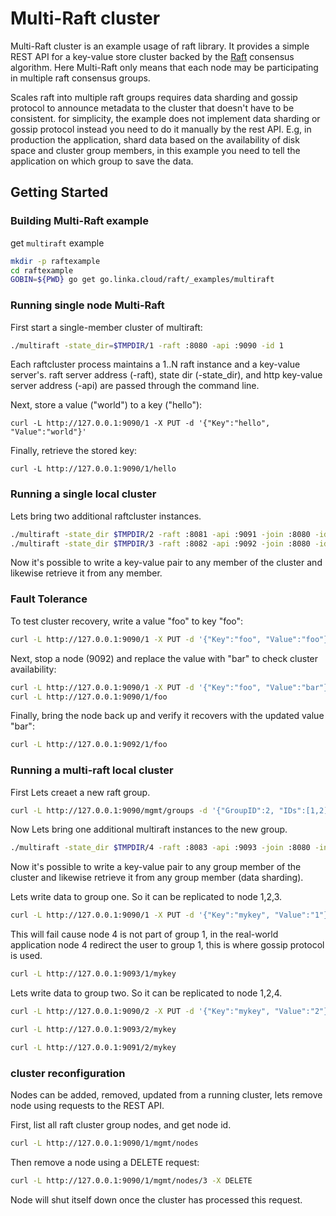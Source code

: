 # Multi-Raft cluster 

Multi-Raft cluster is an example usage of raft library. It provides a simple REST API for a key-value store cluster backed by the [Raft][raft] consensus algorithm.
Here Multi-Raft only means that each node may be participating in multiple raft consensus groups.

Scales raft into multiple raft groups requires data sharding and gossip protocol to announce metadata to the cluster that doesn't have to be consistent. 
for simplicity, the example does not implement data sharding 
or gossip protocol instead you need to do it manually by the rest API. 
E.g, in production the application, shard data based on the availability of disk space and cluster group members, in this example you need to tell the application on which group to save the data. 

[raft]: http://raftconsensus.github.io/

## Getting Started

### Building Multi-Raft example

get `multiraft` example

```sh
mkdir -p raftexample
cd raftexample
GOBIN=${PWD} go get go.linka.cloud/raft/_examples/multiraft
```

### Running single node Multi-Raft

First start a single-member cluster of multiraft:

```sh
./multiraft -state_dir=$TMPDIR/1 -raft :8080 -api :9090 -id 1 
```

Each raftcluster process maintains a 1..N raft instance and a key-value server's.
raft server address (-raft), state dir (-state_dir), and http key-value server address (-api) are passed through the command line.

Next, store a value ("world") to a key ("hello"):

```
curl -L http://127.0.0.1:9090/1 -X PUT -d '{"Key":"hello", "Value":"world"}'
```

Finally, retrieve the stored key:

```
curl -L http://127.0.0.1:9090/1/hello
```

### Running a single local cluster
Lets bring two additional raftcluster instances.

```sh
./multiraft -state_dir $TMPDIR/2 -raft :8081 -api :9091 -join :8080 -id 2
./multiraft -state_dir $TMPDIR/3 -raft :8082 -api :9092 -join :8080 -id 3 
```

Now it's possible to write a key-value pair to any member of the cluster and likewise retrieve it from any member.

### Fault Tolerance

To test cluster recovery, write a value "foo" to key "foo":
```sh
curl -L http://127.0.0.1:9090/1 -X PUT -d '{"Key":"foo", "Value":"foo"}'
```

Next, stop a node (9092) and replace the value with "bar" to check cluster availability:

```sh
curl -L http://127.0.0.1:9090/1 -X PUT -d '{"Key":"foo", "Value":"bar"}'
curl -L http://127.0.0.1:9090/1/foo
```

Finally, bring the node back up and verify it recovers with the updated value "bar":
```sh
curl -L http://127.0.0.1:9092/1/foo
```


### Running a multi-raft local cluster
First Lets creaet a new raft group.
```sh
curl -L http://127.0.0.1:9090/mgmt/groups -d '{"GroupID":2, "IDs":[1,2],"JoinAddr":":8080"}' -XPUT
```

Now Lets bring one additional multiraft instances to the new group. 
```sh 
./multiraft -state_dir $TMPDIR/4 -raft :8083 -api :9093 -join :8080 -initial_group_id 2 -id 4
```

Now it's possible to write a key-value pair to any group member of the cluster and likewise retrieve it from any group member (data sharding).

Lets write data to group one.
So it can be replicated to node 1,2,3.
```sh 
curl -L http://127.0.0.1:9090/1 -X PUT -d '{"Key":"mykey", "Value":"1"}'
```

This will fail cause node 4 is not part of group 1, in the real-world application node 4 redirect the user to group 1, this is where gossip protocol is used.
```sh 
curl -L http://127.0.0.1:9093/1/mykey
```


Lets write data to group two.
So it can be replicated to node 1,2,4.
```sh 
curl -L http://127.0.0.1:9090/2 -X PUT -d '{"Key":"mykey", "Value":"2"}'
```

```sh 
curl -L http://127.0.0.1:9093/2/mykey
```

```sh 
curl -L http://127.0.0.1:9091/2/mykey
```




### cluster reconfiguration
Nodes can be added, removed, updated from a running cluster,
lets remove node using requests to the REST API.

First, list all raft cluster group nodes, and get node id.
```sh
curl -L http://127.0.0.1:9090/1/mgmt/nodes
```

Then remove a node using a DELETE request:
```sh
curl -L http://127.0.0.1:9090/1/mgmt/nodes/3 -X DELETE
```
Node will shut itself down once the cluster has processed this request.

